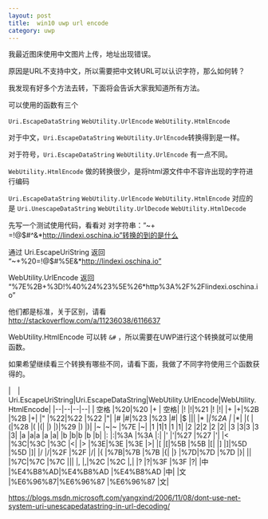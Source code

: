 ```yaml
---
layout: post
title:  win10 uwp url encode 
category: uwp 
---
```


我最近图床使用中文图片上传，地址出现错误。

原因是URL不支持中文，所以需要把中文转URL可以认识字符，那么如何转？

我发现有好多个方法去转，下面将会告诉大家我知道所有方法。

<!-- 有时候需要向网络传一些中文或其他不支持的东西，这时需要 url encode -->

<!-- 有时候需要把`<` 转`&lt;` ，这些本文都会告诉你，如何转换 -->

<!--more-->

<div id="toc"></div>
<!-- csdn -->

可以使用的函数有三个

`Uri.EscapeDataString` `WebUtility.UrlEncode` `WebUtility.HtmlEncode`

对于中文，`Uri.EscapeDataString` `WebUtility.UrlEncode`转换得到是一样。


对于符号，`Uri.EscapeDataString` `WebUtility.UrlEncode` 有一点不同。


`WebUtility.HtmlEncode` 做的转换很少，是将html源文件中不容许出现的字符进行编码

`Uri.EscapeDataString` `WebUtility.UrlEncode` `WebUtility.HtmlEncode` 对应的是
`Uri.UnescapeDataString` `WebUtility.UrlDecode` `WebUtility.HtmlDecode`

先写一个测试使用代码，看看对
对字符串：“~+ =!@$#^&*http://lindexi.oschina.io”转换的到的是什么

通过 Uri.EscapeUriString 返回 “~+%20=!@$#%5E&*http://lindexi.oschina.io”

  
WebUtility.UrlEncode 返回  “%7E%2B+%3D!%40%24%23%5E%26*http%3A%2F%2Flindexi.oschina.io”

他们都是标准，关于区别，请看 http://stackoverflow.com/a/11236038/6116637

<!-- 对于中文，使用两个得到是一样 -->

WebUtility.HtmlEncode 可以转 `&#` ，所以需要在UWP进行这个转换就可以使用函数。

如果希望继续看三个转换有哪些不同，请看下面，我做了不同字符使用三个函数获得的。


|　| Uri.EscapeUriString|Uri.EscapeDataString|WebUtility.UrlEncode|WebUtility.HtmlEncode|
|--|--|--|--|
| 空格 |%20|%20 |+ | 空格|
|! |!|%21 |! |!|
|+ |+|%2B |%2B |+|
|" |%22|%22 |%22 |&quot;|
|# |#|%23 |%23 |#|
|$ |$|%24 |%24 |$|
|* |*|%2A |* |*|
|( |(|%28 |( |(|
|) |)|%29 |) |)|
|~ |~|~ |%7E |~|
|1 |1|1 |1 |1|
|2 |2|2 |2 |2|
|3 |3|3 |3 |3|
|a |a|a |a |a|
|b |b|b |b |b|
|: |:|%3A |%3A |:|
|' |'|%27 |%27 |&#39;|
|< |%3C|%3C |%3C |&lt;|
|> |%3E|%3E |%3E |&gt;|
|[ |[|%5B |%5B |[|
|] |]|%5D |%5D |]|
|/ |/|%2F |%2F |/|
|{ |%7B|%7B |%7B |{|
|} |%7D|%7D |%7D |}|
|\| |%7C|%7C |%7C |\||
|, |,|%2C |%2C |,|
|? |?|%3F |%3F |?|
|中 |%E4%B8%AD|%E4%B8%AD |%E4%B8%AD |中|
|文 |%E6%96%87|%E6%96%87 |%E6%96%87 |文|

https://blogs.msdn.microsoft.com/yangxind/2006/11/08/dont-use-net-system-uri-unescapedatastring-in-url-decoding/



  
